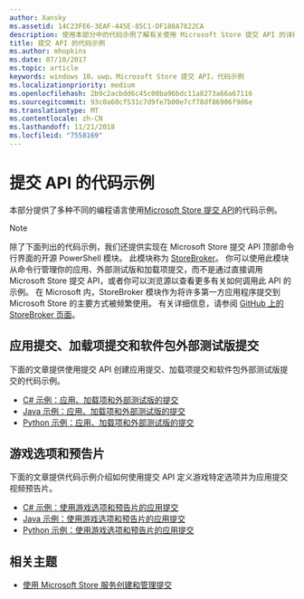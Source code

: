 ```yaml
---
author: Xansky
ms.assetid: 14C23FE6-3EAF-445E-85C1-DF188A7822CA
description: 使用本部分中的代码示例了解有关使用 Microsoft Store 提交 API 的详细信息。
title: 提交 API 的代码示例
ms.author: mhopkins
ms.date: 07/10/2017
ms.topic: article
keywords: windows 10，uwp，Microsoft Store 提交 API，代码示例
ms.localizationpriority: medium
ms.openlocfilehash: 2b9c2acbdd6c45c00ba96bdc11a8273a66a67116
ms.sourcegitcommit: 93c0a60cf531c7d9fe7b00e7cf78df86906f9d6e
ms.translationtype: MT
ms.contentlocale: zh-CN
ms.lasthandoff: 11/21/2018
ms.locfileid: "7558169"
---
```

# <a name="code-examples-for-the-submission-api"></a>提交 API 的代码示例

本部分提供了多种不同的编程语言使用[Microsoft Store 提交 API](create-and-manage-submissions-using-windows-store-services.md)的代码示例。

> [!NOTE]
> 除了下面列出的代码示例，我们还提供实现在 Microsoft Store 提交 API 顶部命令行界面的开源 PowerShell 模块。 此模块称为 [StoreBroker](https://aka.ms/storebroker)。 你可以使用此模块从命令行管理你的应用、外部测试版和加载项提交，而不是通过直接调用 Microsoft Store 提交 API，或者你可以浏览源以查看更多有关如何调用此 API 的示例。 在 Microsoft 内，StoreBroker 模块作为将许多第一方应用程序提交到 Microsoft Store 的主要方式被频繁使用。 有关详细信息，请参阅 [GitHub 上的 StoreBroker 页面](https://aka.ms/storebroker)。

## <a name="app-submissions-add-on-submissions-and-package-flight-submissions"></a>应用提交、加载项提交和软件包外部测试版提交

下面的文章提供使用提交 API 创建应用提交、加载项提交和软件包外部测试版提交的代码示例。

* [C# 示例：应用、加载项和外部测试版的提交](csharp-code-examples-for-the-windows-store-submission-api.md)
* [Java 示例：应用、加载项和外部测试版的提交](java-code-examples-for-the-windows-store-submission-api.md)
* [Python 示例：应用、加载项和外部测试版的提交](python-code-examples-for-the-windows-store-submission-api.md)

## <a name="game-options-and-trailers"></a>游戏选项和预告片

下面的文章提供代码示例介绍如何使用提交 API 定义游戏特定选项并为应用提交视频预告片。

* [C# 示例：使用游戏选项和预告片的应用提交](csharp-code-examples-for-submissions-game-options-and-trailers.md)
* [Java 示例：使用游戏选项和预告片的应用提交](java-code-examples-for-submissions-game-options-and-trailers.md)
* [Python 示例：使用游戏选项和预告片的应用提交](python-code-examples-for-submissions-game-options-and-trailers.md)

## <a name="related-topics"></a>相关主题

* [使用 Microsoft Store 服务创建和管理提交](create-and-manage-submissions-using-windows-store-services.md)

